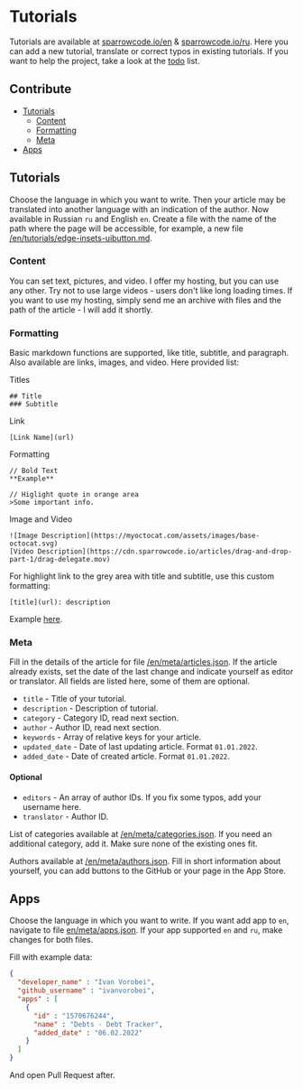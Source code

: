 # Tutorials

Tutorials are available at [sparrowcode.io/en](https://sparrowcode.io/en) & [sparrowcode.io/ru](https://sparrowcode.io).
Here you can add a new tutorial, translate or correct typos in existing tutorials. If you want to help the project, take a look at the [todo](https://github.com/sparrowcode/tutorials/blob/main/TODO.md) list.

## Contribute

- [Tutorials](#tutorials)
    - [Content](#content)
    - [Formatting](#formatting)
    - [Meta](#meta)
- [Apps](#apps)

## Tutorials

Choose the language in which you want to write. Then your article may be translated into another language with an indication of the author. Now available in Russian `ru` and English `en`.
Create a file with the name of the path where the page will be accessible, for example, a new file [/en/tutorials/edge-insets-uibutton.md](/en/tutorials/edge-insets-uibutton.md).

### Content

You can set text, pictures, and video. I offer my hosting, but you can use any other. Try not to use large videos - users don't like long loading times. If you want to use my hosting, simply send me an archive with files and the path of the article - I will add it shortly.

### Formatting

Basic markdown functions are supported, like title, subtitle, and paragraph. Also available are links, images, and video. Here provided list:

Titles

```
## Title
### Subtitle
```

Link

```
[Link Name](url)
```

Formatting

```
// Bold Text
**Example**

// Higlight quote in orange area  
>Some important info.
```

Image and Video
 
```
![Image Description](https://myoctocat.com/assets/images/base-octocat.svg)
[Video Description](https://cdn.sparrowcode.io/articles/drag-and-drop-part-1/drag-delegate.mov)
```

For highlight link to the grey area with title and subtitle, use this custom formatting:

```
[title](url): description
```
Example [here](https://sparrowcode.io/resources-for-ios-developer).

### Meta

Fill in the details of the article for file [/en/meta/articles.json](/en/meta/articles.json). If the article already exists, set the date of the last change and indicate yourself as editor or translator. All fields are listed here, some of them are optional.

- `title` - Title of your tutorial.
- `description` - Description of tutorial.
- `category` - Category ID, read next section.
- `author` - Author ID, read next section.
- `keywords` - Array of relative keys for your article.
- `updated_date` - Date of last updating article. Format `01.01.2022`.
- `added_date` - Date of created article. Format `01.01.2022`.

#### Optional

- `editors` - An array of author IDs. If you fix some typos, add your username here. 
- `translator` - Author ID.

List of categories available at [/en/meta/categories.json](/en/meta/categories.json). If you need an additional category, add it. Make sure none of the existing ones fit.

Authors available at [/en/meta/authors.json](/en/meta/authors.json). Fill in short information about yourself, you can add buttons to the GitHub or your page in the App Store.

## Apps

Choose the language in which you want to write. If you want add app to `en`, navigate to file [en/meta/apps.json](en/meta/apps.json). If your app supported `en` and `ru`, make changes for both files.

Fill with example data: 

```json
{
  "developer_name" : "Ivan Vorobei",
  "github_username" : "ivanvorobei",
  "apps" : [
    {
      "id" : "1570676244",
      "name" : "Debts - Debt Tracker",
      "added_date" : "06.02.2022"
    }
  ]
}
```

And open Pull Request after.
